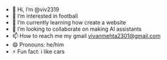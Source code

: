 - 👋 Hi, I’m @viv2319
- 👀 I’m interested in football
- 🌱 I’m currently learning how create a website
- 💞️ I’m looking to collaborate on making AI assistants
- 📫 How to reach me my gmail vivanmehta2301@gmail.com
- 😄 Pronouns: he/him
- ⚡ Fun fact: i like cars

<!---
viv2319/viv2319 is a ✨ special ✨ repository because its `README.md` (this file) appears on your GitHub profile.
You can click the Preview link to take a look at your changes.
--->
